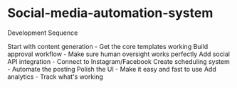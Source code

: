 # Social-media-automation-system
Development Sequence

Start with content generation - Get the core templates working
Build approval workflow - Make sure human oversight works perfectly
Add social API integration - Connect to Instagram/Facebook
Create scheduling system - Automate the posting
Polish the UI - Make it easy and fast to use
Add analytics - Track what's working
